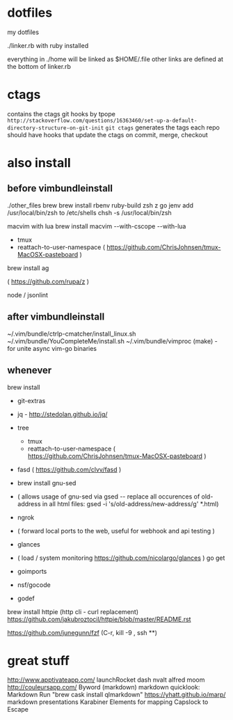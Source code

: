 dotfiles
========
my dotfiles

./linker.rb with ruby installed

everything in ./home will be linked as $HOME/.file
other links are defined at the bottom of linker.rb


# ctags
contains the ctags git hooks by tpope `http://stackoverflow.com/questions/16363460/set-up-a-default-directory-structure-on-git-init`
`git ctags` generates the tags
each repo should have hooks that update the ctags on commit, merge, checkout

# also install
## before vimbundleinstall
./other_files
brew
brew install rbenv ruby-build zsh z go jenv
  add /usr/local/bin/zsh to /etc/shells
  chsh -s /usr/local/bin/zsh

macvim with lua
  brew install macvim --with-cscope --with-lua

- tmux
- reattach-to-user-namespace
    ( https://github.com/ChrisJohnsen/tmux-MacOSX-pasteboard )

brew install ag

( https://github.com/rupa/z )

node / jsonlint

## after vimbundleinstall
~/.vim/bundle/ctrlp-cmatcher/install_linux.sh
~/.vim/bundle/YouCompleteMe/install.sh
~/.vim/bundle/vimproc (make) - for unite async
vim-go binaries

## whenever
brew install
  - git-extras
  - jq - http://stedolan.github.io/jq/
  - tree
	- tmux
	- reattach-to-user-namespace
			( https://github.com/ChrisJohnsen/tmux-MacOSX-pasteboard )
  - fasd
      ( https://github.com/clvv/fasd )
  - brew install gnu-sed
  -   ( allows usage of gnu-sed via gsed -- replace all occurences of old-address in all html files:  gsed -i 's/old-address/new-address/g' *.html)

  - ngrok
  -   ( forward local ports  to the web, useful for webhook and api testing )
  - glances
  -   ( load / system monitoring https://github.com/nicolargo/glances )
go get
  - goimports
  - nsf/gocode
  - godef


brew install httpie (http cli - curl replacement)
	https://github.com/jakubroztocil/httpie/blob/master/README.rst

https://github.com/junegunn/fzf
  (C-r, kill -9 <TAB>, ssh **<TAB>)



# great stuff

http://www.apptivateapp.com/
launchRocket
dash
nvalt
alfred
moom
http://couleursapp.com/
Byword (markdown)
markdown quicklook: Markdown Run "brew cask install qlmarkdown"
https://yhatt.github.io/marp/ markdown presentations
Karabiner Elements for mapping Capslock to Escape
